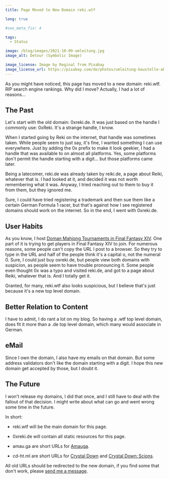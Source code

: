 ```yaml
---
title: Page Moved to New Domain reki.wtf

long: true

#seo_meta_fix: 4

tags:
  - Status

image: /blog/images/2021-10-09-umleitung.jpg
image_alt: Detour (Symbolic Image)

image_license: Image by Reginal from Pixabay
image_license_url: https://pixabay.com/de/photos/umleitung-baustelle-absperrung-3823502/
---
```

As you might have noticed, this page has moved to a new domain: reki.wtf.
RIP search engine rankings.
Why did I move?
Actually, I had a lot of reasons…

## The Past

Let's start with the old domain: 0xreki.de.
It was just based on the handle I commonly use: 0xReki.
It's a strange handle, I know.

When I started going by Reki on the internet, that handle was sometimes taken.
While people seem to just say, it's fine, I wanted something I can use everywhere.
Just by adding the 0x prefix to make it look geekier, I had a handle that was available to on almost all platforms.
Yes, some platforms don't permit the handle starting with a digit… but those platforms came later.

Being a latecomer, reki.de was already taken by reiki.de, a page about Reiki, whatever that is.
I had looked at it, and decided it was not worth remembering what it was.
Anyway, I tried reaching out to them to buy it from them, but they ignored me.

Sure, I could have tried registering a trademark and then sue them like a certain German Formula 1 racer, but that's against how I see registered domains should work on the internet.
So in the end, I went with 0xreki.de.

## User Habits

As you know, I host [Doman Mahjong Tournaments in Final Fantasy XIV](/doman/).
One part of it is trying to get players in Final Fantasy XIV to join.
For numerous reasons, some people can't copy the URL I post to a browser.
So they try to type in the URL and half of the people think it's a capital o, not the numeral 0.
Sure, I could just buy oxreki.de, but people view both domains with suspicion, as people seem to have trouble pronouncing it.
Some people even thought 0x was a typo and visited reki.de, and got to a page about Reiki, whatever that is.
And I totally get it.

Granted, for many, reki.wtf also looks suspicious, but I believe that's just because it's a new top level domain.

## Better Relation to Content

I have to admit, I do rant a lot on my blog.
So having a .wtf top level domain, does fit it more than a .de top level domain, which many would associate in German.

## eMail

Since I own the domain, I also have my emails on that domain.
But some address validators don't like the domain starting with a digit.
I hope this new domain get accepted by those, but I doubt it.

## The Future

I won't release my domains, I did that once, and I still have to deal with the fallout of that decision.
I might write about what can go and went wrong some time in the future.

In short:

- reki.wtf will be the main domain for this page.

- 0xreki.de will contain all static resources for this page.

- amau.ga are short URLs for [Amauga](/amauga/).

- cd-ht.ml are short URLs for [Crystal Down](/crystaldown/) and [Crystal Down: Scions](/scions/).

All old URLs should be redirected to the new domain, if you find some that don't work, please [send me a message](/contact/).
